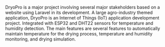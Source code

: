 DryoPro is a major project involving several major stakeholders based on a website using Laravel in its development. A large agro-industry themed application, DryoPro is an Internet of Things (IoT) application development project. Integrated with ESP32 and DHT22 sensors for temperature and humidity detection. The main features are several features to automatically maintain temperature for the drying process, temperature and humidity monitoring, and drying simulation.
